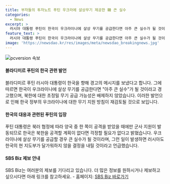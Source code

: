 ```yaml
---
title: 부자들의 투자노트 푸틴 우크라에 살상무기 제공한 韓 큰 실수
categories:
  - News
excerpt: >
  러시아 대통령 푸틴이 한국이 우크라이나에 살상 무기를 공급한다면 아주 큰 실수가 될 것이라며 경고했습니다. 또한, 북한에 대한 한국의 공격 계획은 없다고 강조하면서, 우크라이나에 무기를 공급하는 경우 러시아가 한국의 결정에 달가워하지 않을 것이라고 밝혔습니다. SBS Biz가 당신의 제보를 기다리고 있습니다. [자세히 보기] (링크: https://url.kr/9pghjn) #러시아 #한국 #푸틴 #우크라이나 #제보 #SBSBiz
feature_text: >
  러시아 대통령 푸틴이 한국이 우크라이나에 살상 무기를 공급한다면 아주 큰 실수가 될 것이라며 경고했습니다. 또한, 북한에 대한 한국의 공격 계획은 없다고 강조하면서, 우크라이나에 무기를 공급하는 경우 러시아가 한국의 결정에 달가워하지 않을 것이라고 밝혔습니다. SBS Biz가 당신의 제보를 기다리고 있습니다. [자세히 보기] (링크: https://url.kr/9pghjn) #러시아 #한국 #푸틴 #우크라이나 #제보 #SBSBiz
image: 'https://newsdao.kr/res/images/meta/newsdao_breakingnews.jpg'
---
```


<p><img src="https://newsdao.kr/res/images/meta/newsdao_breakingnews.jpg" alt="pcversion 속보" /></p>

<h4>블라디미르 푸틴의 한국 관련 발언</h4>

<p>블라디미르 푸틴 러시아 대통령이 한국을 향해 경고의 메시지를 보냈다고 합니다. 그에 따르면 한국이 우크라이나에 살상 무기를 공급한다면 "아주 큰 실수"가 될 것이라고 경고했으며, 북한에 대한 초정밀 무기 공급 가능성은 배제하지 않았습니다. 이러한 발언으로 인해 한국 정부의 우크라이나에 대한 무기 지원 방침이 재검토될 것으로 보입니다.</p>

<h4>한국의 대응과 관련된 푸틴의 입장</h4>

<p>푸틴 대통령은 북러 협정에 따라 양국 중 한 쪽이 공격을 받았을 때에만 군사 지원이 발동되므로 한국은 북한을 공격할 계획이 없다면 걱정할 필요가 없다고 밝혔습니다. 우크라이나에 살상 무기를 공급할 경우 큰 실수가 될 것이라며, 그런 일이 발생하면 러시아도 한국의 현 지도부가 달가워하지 않을 결정을 내릴 것이라고 언급했습니다.</p>

<h4>SBS Biz 제보 안내</h4>

<p>SBS Biz는 여러분의 제보를 기다리고 있습니다. 더 많은 정보를 원하시거나 제보하고 싶으시다면 아래 링크를 참고하세요.
- 홈페이지: <a href="https://url.kr/9pghjn">SBS Biz 바로가기</a></p>

<p data-ke-size="size16"></p>

